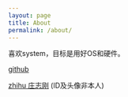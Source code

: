 ```yaml
---
layout: page
title: About
permalink: /about/
---
```

喜欢system，目标是用好OS和硬件。

[github](https://github.com/OneMore14)

[zhihu 庄志刚](https://www.zhihu.com/people/om14/posts) (ID及头像非本人)

<!-- You can find the source code for Minima at GitHub:
[jekyll][jekyll-organization] / -->
<!-- [minima](https://github.com/jekyll/minima) -->

<!-- You can find the source code for Jekyll at GitHub:
[jekyll][jekyll-organization] /
[jekyll](https://github.com/jekyll/jekyll)

[jekyll-organization]: https://github.com/jekyll -->
